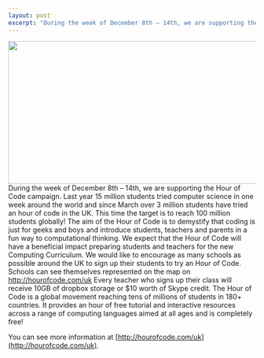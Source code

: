 ```yaml
---
layout: post
excerpt: "During the week of December 8th – 14th, we are supporting the Hour of Code campaign.  "
---
```

<a href="http://hourofcode.com/uk"><img class="alignleft size-full wp-image-2387" title="hour of code image for blog" src="http://theblog.is/lac/files/2014/11/hour-of-code-image-for-blog.png" alt="" width="958" height="290" srcset="http://theblog.is/lac/files/2014/11/hour-of-code-image-for-blog.png 958w, http://theblog.is/lac/files/2014/11/hour-of-code-image-for-blog-300x90.png 300w" sizes="(max-width: 958px) 100vw, 958px"></a>
During the week of December 8th – 14th, we are supporting the Hour of Code campaign.
Last year 15 million students tried computer science in one week around the world and since March over 3 million students have tried an hour of code in the UK.
This time the target is to reach 100 million students globally!
The aim of the Hour of Code is to demystify that coding is just for geeks and boys and introduce students, teachers and parents in a fun way to computational thinking. We expect that the Hour of Code will have a beneficial impact preparing students and teachers for the new Computing Curriculum.
We would like to encourage as many schools as possible around the UK to sign up their students to try an Hour of Code.
Schools can see themselves represented on the map on http://hourofcode.com/uk
Every teacher who signs up their class will receive 10GB of dropbox storage or $10 worth of Skype credit.
The Hour of Code is a global movement reaching tens of millions of students in 180+ countries. It provides an hour of free tutorial and interactive resources across a range of computing languages aimed at all ages and is completely free!

You can see more information at [http://hourofcode.com/uk](http://hourofcode.com/uk).